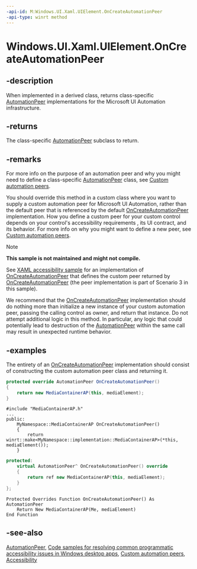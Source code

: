 ```yaml
---
-api-id: M:Windows.UI.Xaml.UIElement.OnCreateAutomationPeer
-api-type: winrt method
---
```


<!-- Method syntax
virtual protected Windows.UI.Xaml.Automation.Peers.AutomationPeer OnCreateAutomationPeer()
-->

# Windows.UI.Xaml.UIElement.OnCreateAutomationPeer

## -description
When implemented in a derived class, returns class-specific [AutomationPeer](../windows.ui.xaml.automation.peers/automationpeer.md) implementations for the Microsoft UI Automation infrastructure.

## -returns
The class-specific [AutomationPeer](../windows.ui.xaml.automation.peers/automationpeer.md) subclass to return.

## -remarks
For more info on the purpose of an automation peer and why you might need to define a class-specific [AutomationPeer](../windows.ui.xaml.automation.peers/automationpeer.md) class, see [Custom automation peers](https://msdn.microsoft.com/library/aa8da53b-fe6e-40ac-9f0a-cb09637c87b4).

You should override this method in a custom class where you want to supply a custom automation peer for Microsoft UI Automation, rather than the default peer that is referenced by the default [OnCreateAutomationPeer](uielement_oncreateautomationpeer_1478162674.md) implementation. How you define a custom peer for your custom control depends on your control's accessibility requirements , its UI contract, and its behavior. For more info on why you might want to define a new peer, see [Custom automation peers](https://msdn.microsoft.com/library/aa8da53b-fe6e-40ac-9f0a-cb09637c87b4). 

> [!NOTE]
>
> **This sample is not maintained and might not compile.**
>
> See [XAML accessibility sample](https://go.microsoft.com/fwlink/p/?linkid=238570) for an implementation of [OnCreateAutomationPeer](uielement_oncreateautomationpeer_1478162674.md) that defines the custom peer returned by [OnCreateAutomationPeer](uielement_oncreateautomationpeer_1478162674.md) (the peer implementation is part of Scenario 3 in this sample). 

We recommend that the [OnCreateAutomationPeer](uielement_oncreateautomationpeer_1478162674.md) implementation should do nothing more than initialize a new instance of your custom automation peer, passing the calling control as owner, and return that instance. Do not attempt additional logic in this method. In particular, any logic that could potentially lead to destruction of the [AutomationPeer](../windows.ui.xaml.automation.peers/automationpeer.md) within the same call may result in unexpected runtime behavior.

## -examples
The entirety of an [OnCreateAutomationPeer](uielement_oncreateautomationpeer_1478162674.md) implementation should consist of constructing the custom automation peer class and returning it.

```csharp
protected override AutomationPeer OnCreateAutomationPeer() 
{
    return new MediaContainerAP(this, mediaElement); 
}
```

```cppwinrt
#include "MediaContainerAP.h"
...
public:
    MyNamespace::MediaContainerAP OnCreateAutomationPeer()
    {
        return winrt::make<MyNamespace::implementation::MediaContainerAP>(*this, mediaElement());
    }
```

```cpp
protected:
    virtual AutomationPeer^ OnCreateAutomationPeer() override
    {
        return ref new MediaContainerAP(this, mediaElement);
    }
};
```

```vbnet
Protected Overrides Function OnCreateAutomationPeer() As AutomationPeer
    Return New MediaContainerAP(Me, mediaElement)
End Function
```

## -see-also
[AutomationPeer](../windows.ui.xaml.automation.peers/automationpeer.md), [Code samples for resolving common programmatic accessibility issues in Windows desktop apps](https://docs.microsoft.com/accessibility-tools-docs/), [Custom automation peers](https://msdn.microsoft.com/library/aa8da53b-fe6e-40ac-9f0a-cb09637c87b4), [Accessibility](https://msdn.microsoft.com/library/c89d79c2-b830-493d-b020-f3ff8eb5ffdd)
